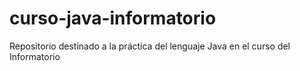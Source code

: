 # curso-java-informatorio
Repositorio destinado a la práctica del lenguaje Java en el curso del Informatorio

